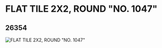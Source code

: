 # FLAT TILE 2X2, ROUND "NO. 1047"
## 26354
![FLAT TILE 2X2, ROUND "NO. 1047"](https://lc-www-live-s.legocdn.com/media/bricks/5/2/6148296.jpg)